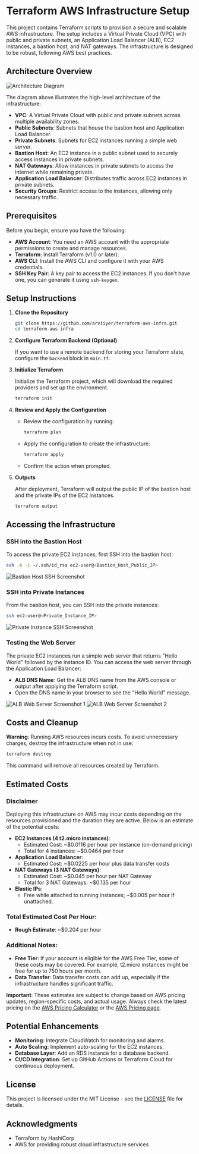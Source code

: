 # Terraform AWS Infrastructure Setup

This project contains Terraform scripts to provision a secure and scalable AWS infrastructure. The setup includes a Virtual Private Cloud (VPC) with public and private subnets, an Application Load Balancer (ALB), EC2 instances, a bastion host, and NAT gateways. The infrastructure is designed to be robust, following AWS best practices.

## Architecture Overview

![Architecture Diagram](https://github.com/arviiyer/aws-infra-with-terraform/blob/main/terraform-aws-infra.png)

The diagram above illustrates the high-level architecture of the infrastructure:

- **VPC**: A Virtual Private Cloud with public and private subnets across multiple availability zones.
- **Public Subnets**: Subnets that house the bastion host and Application Load Balancer.
- **Private Subnets**: Subnets for EC2 instances running a simple web server.
- **Bastion Host**: An EC2 instance in a public subnet used to securely access instances in private subnets.
- **NAT Gateways**: Allow instances in private subnets to access the internet while remaining private.
- **Application Load Balancer**: Distributes traffic across EC2 instances in private subnets.
- **Security Groups**: Restrict access to the instances, allowing only necessary traffic.

## Prerequisites

Before you begin, ensure you have the following:

- **AWS Account**: You need an AWS account with the appropriate permissions to create and manage resources.
- **Terraform**: Install Terraform (v1.0 or later).
- **AWS CLI**: Install the AWS CLI and configure it with your AWS credentials.
- **SSH Key Pair**: A key pair to access the EC2 instances. If you don't have one, you can generate it using `ssh-keygen`.

## Setup Instructions

1. **Clone the Repository**

   ```bash
   git clone https://github.com/arviiyer/terraform-aws-infra.git
   cd terraform-aws-infra
   ```

2. **Configure Terraform Backend (Optional)**

   If you want to use a remote backend for storing your Terraform state, configure the `backend` block in `main.tf`.

3. **Initialize Terraform**

   Initialize the Terraform project, which will download the required providers and set up the environment.

   ```bash
   terraform init
   ```

4. **Review and Apply the Configuration**

   - Review the configuration by running:

     ```bash
     terraform plan
     ```

   - Apply the configuration to create the infrastructure:

     ```bash
     terraform apply
     ```

   - Confirm the action when prompted.

5. **Outputs**

   After deployment, Terraform will output the public IP of the bastion host and the private IPs of the EC2 instances.

   ```bash
   terraform output
   ```

## Accessing the Infrastructure

### SSH into the Bastion Host

To access the private EC2 instances, first SSH into the bastion host:

```bash
ssh -A -i ~/.ssh/id_rsa ec2-user@<Bastion_Host_Public_IP>
```

![Bastion Host SSH Screenshot](https://github.com/arviiyer/aws-infra-with-terraform/blob/main/bastion-ssh.png)

### SSH into Private Instances

From the bastion host, you can SSH into the private instances:

```bash
ssh ec2-user@<Private_Instance_IP>
```

![Private Instance SSH Screenshot](https://github.com/arviiyer/aws-infra-with-terraform/blob/main/private-ec2-ssh.png)

### Testing the Web Server

The private EC2 instances run a simple web server that returns "Hello World" followed by the instance ID. You can access the web server through the Application Load Balancer:

- **ALB DNS Name**: Get the ALB DNS name from the AWS console or output after applying the Terraform script.
- Open the DNS name in your browser to see the "Hello World" message.

![ALB Web Server Screenshot 1](https://github.com/arviiyer/aws-infra-with-terraform/blob/main/alb-server-1.png)
![ALB Web Server Screenshot 2](https://github.com/arviiyer/aws-infra-with-terraform/blob/main/alb-server-2.png)

## Costs and Cleanup

**Warning**: Running AWS resources incurs costs. To avoid unnecessary charges, destroy the infrastructure when not in use:

```bash
terraform destroy
```

This command will remove all resources created by Terraform.

## Estimated Costs

### Disclaimer

Deploying this infrastructure on AWS may incur costs depending on the resources provisioned and the duration they are active. Below is an estimate of the potential costs:

- **EC2 Instances (4 t2.micro instances)**:
  - Estimated Cost: ~$0.0116 per hour per instance (on-demand pricing)
  - Total for 4 instances: ~$0.0464 per hour
- **Application Load Balancer**:
  - Estimated Cost: ~$0.0225 per hour plus data transfer costs
- **NAT Gateways (3 NAT Gateways)**:
  - Estimated Cost: ~$0.045 per hour per NAT Gateway
  - Total for 3 NAT Gateways: ~$0.135 per hour
- **Elastic IPs**:
  - Free while attached to running instances; ~$0.005 per hour if unattached.

### Total Estimated Cost Per Hour:
- **Rough Estimate**: ~$0.204 per hour

### Additional Notes:
- **Free Tier**: If your account is eligible for the AWS Free Tier, some of these costs may be covered. For example, t2.micro instances might be free for up to 750 hours per month.
- **Data Transfer**: Data transfer costs can add up, especially if the infrastructure handles significant traffic.

**Important**: These estimates are subject to change based on AWS pricing updates, region-specific costs, and actual usage. Always check the latest pricing on the [AWS Pricing Calculator](https://calculator.aws/#/) or the [AWS Pricing page](https://aws.amazon.com/pricing/).

## Potential Enhancements

- **Monitoring**: Integrate CloudWatch for monitoring and alarms.
- **Auto Scaling**: Implement auto-scaling for the EC2 instances.
- **Database Layer**: Add an RDS instance for a database backend.
- **CI/CD Integration**: Set up GitHub Actions or Terraform Cloud for continuous deployment.

## License

This project is licensed under the MIT License - see the [LICENSE](LICENSE) file for details.

## Acknowledgments

- Terraform by HashiCorp
- AWS for providing robust cloud infrastructure services